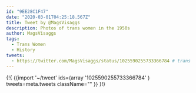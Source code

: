 ```yaml
---
id: "9EE28C1F47"
date: "2020-03-01T04:25:18.567Z"
title: Tweet by @MagsVisaggs
description: Photos of trans women in the 1950s
author: MagsVisaggs
tags:
  - Trans Women
  - History
tweets:
  - https://twitter.com/MagsVisaggs/status/1025590255733366784 # trans women in the fifties
---
```

{!{ {{import '~/tweet' ids=(array
  '1025590255733366784'
) tweets=meta.tweets className="" }} }!}

